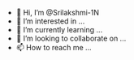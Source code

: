 - 👋 Hi, I’m @Srilakshmi-1N
- 👀 I’m interested in ...
- 🌱 I’m currently learning ...
- 💞️ I’m looking to collaborate on ...
- 📫 How to reach me ...

<!---
Srilakshmi-1N/Srilakshmi-1N is a ✨ special ✨ repository because its `README.md` (this file) appears on your GitHub profile.
You can click the Preview link to take a look at your changes.
--->
